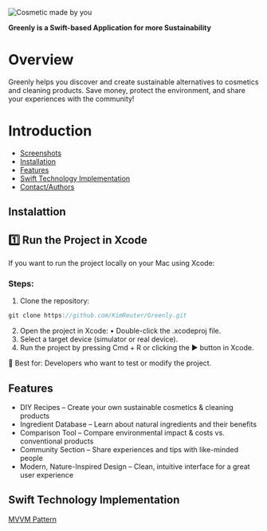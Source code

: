 ![Cosmetic made by you](https://github.com/user-attachments/assets/375f1e63-3284-49ca-a0ff-b55bd58ddb00)


****Greenly is a Swift-based Application for more Sustainability****

# Overview

Greenly helps you discover and create sustainable alternatives to cosmetics and cleaning products. Save money, protect the environment, and share your experiences with the community!

# Introduction
- [Screenshots](#screenshots)
- [Installation](#installation)
- [Features](#features)
- [Swift Technology Implementation](#swifttechnologyimplementation)
- [Contact/Authors](#contact/authors)

## Instalattion

## 1️⃣ Run the Project in Xcode

If you want to run the project locally on your Mac using Xcode:

### Steps:

1. Clone the repository:
```swift
git clone https://github.com/KimReuter/Greenly.git
```
2.	Open the project in Xcode:
	•	Double-click the .xcodeproj file.
3.	Select a target device (simulator or real device).
4.	Run the project by pressing Cmd + R or clicking the ▶️ button in Xcode.

🔹 Best for: Developers who want to test or modify the project.

## Features

- DIY Recipes – Create your own sustainable cosmetics & cleaning products
- Ingredient Database – Learn about natural ingredients and their benefits
- Comparison Tool – Compare environmental impact & costs vs. conventional products
- Community Section – Share experiences and tips with like-minded people
- Modern, Nature-Inspired Design – Clean, intuitive interface for a great user experience

## Swift Technology Implementation

[MVVM Pattern](https://www.geeksforgeeks.org/introduction-to-model-view-view-model-mvvm/)
